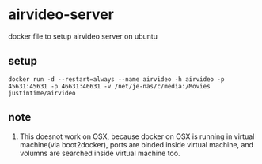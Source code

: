 airvideo-server
===============

docker file to setup airvideo server on ubuntu

setup
--------

```
docker run -d --restart=always --name airvideo -h airvideo -p 45631:45631 -p 46631:46631 -v /net/je-nas/c/media:/Movies justintime/airvideo
```

note
-----

1. This doesnot work on OSX, because docker on OSX is running in virtual machine(via boot2docker), ports are binded inside virtual machine, and volumns are searched inside virtual machine too.
